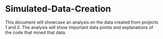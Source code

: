 # Simulated-Data-Creation
This document will showcase an analysis on the data created from projects 1 and 2.  The analysis will show important data points and explanations of the code that mined that data.
